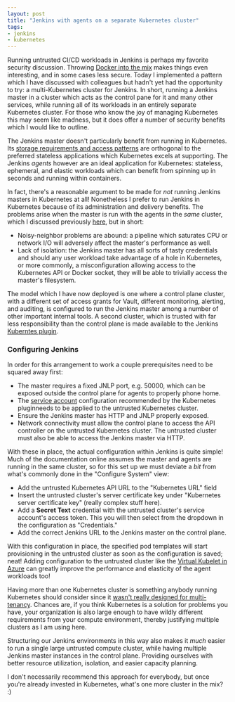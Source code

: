 ```yaml
---
layout: post
title: "Jenkins with agents on a separate Kubernetes cluster"
tags:
- jenkins
- kubernetes
---
```


Running untrusted CI/CD workloads in Jenkins is perhaps my favorite security
discussion. Throwing [Docker into the
mix](/2019/02/14/untrusted-docker-workloads.html) makes things even
interesting, and in some cases less secure. Today I implemented a pattern which
I have discussed with colleagues but hadn't yet had the opportunity to try: a
multi-Kubernetes cluster for Jenkins. In short, running a Jenkins master in a
cluster which acts as the control pane for it and many other services, while
running all of its workloads in an entirely separate Kubernetes cluster. For
those who know the joy of managing Kubernetes this may seem like madness, but
it does offer a number of security benefits which I would like to outline.


The Jenkins master doesn't particularly benefit from running in Kubernetes.
Its [storage requirements and access
patterns](/2017/12/01/aks-storage-research.html) are orthogonal to the
preferred stateless applications which Kubernetes excels at supporting. The
Jenkins _agents_ however are an ideal application for Kubernetes: stateless,
ephemeral, and elastic workloads which can benefit from spinning up in seconds
and running within containers.

In fact, there's a reasonable argument to be made for _not_ running Jenkins
masters in Kubernetes at all! Nonetheless I prefer to run Jenkins in Kubernetes
because of its administration and delivery benefits. The problems arise when
the master is run with the agents in the _same_ cluster, which I discussed
previously [here](/2019/02/14/untrusted-docker-workloads.html), but in short:

* Noisy-neighbor problems are abound: a pipeline which saturates CPU or network
  I/O will adversely affect the master's performance as well.
* Lack of isolation: the Jenkins master has all sorts of tasty credentials and
  should any user workload take advantage of a hole in Kubernetes, or more
  commonly, a misconfiguration allowing access to the Kubernetes API or Docker
  socket, they will be able to trivially access the master's filesystem.

The model which I have now deployed is one where a control plane cluster, with
a different set of access grants for Vault, different monitoring, alerting, and
auditing, is configured to run the Jenkins master among a number of other
important internal tools. A second cluster, which is trusted with far less
responsibility than the control plane is made available to the Jenkins
[Kuberntes plugin](https://github.com/jenkinsci/kubernetes-plugin).


### Configuring Jenkins

In order for this arrangement to work a couple prerequisites need to be squared
away first:

* The master requires a fixed JNLP port, e.g. 50000, which can be exposed
  outside the control plane for agents to properly phone home.
* The [service account](https://github.com/jenkinsci/kubernetes-plugin/blob/master/src/main/kubernetes/service-account.yml)
  configuration recommended by the Kubernetes pluginneeds to be applied to the
  untrusted Kubernetes cluster.
* Ensure the Jenkins master has HTTP and JNLP properly exposed.
* Network connectivity must allow the control plane to access the API
  controller on the untrusted Kubernetes cluster. The untrusted cluster must
  also be able to access the Jenkins master via HTTP.

With these in place, the actual configuration within Jenkins is quite simple!
Much of the documentation online assumes the master and agents are running in
the same cluster, so for this set up we must deviate a _bit_ from what's
commonly done in the "Configure System" view:

* Add the untrusted Kubernetes API URL to the "Kubernetes URL" field
* Insert the untrusted cluster's server certificate key under "Kubernetes
  server certificate key" (really complex stuff here).
* Add a **Secret Text** credential with the untrusted cluster's service
  account's access token. This you will then select from the dropdown in the
  configuration as "Credentials."
* Add the correct Jenkins URL to the Jenkins master on the control plane.


With this configuration in place, the specified pod templates will start
provisioning in the untrusted cluster as soon as the configuration is saved;
neat! Adding configuration to the untrusted cluster like the [Virtual Kubelet in
Azure](https://docs.microsoft.com/en-us/azure/aks/virtual-kubelet) can greatly
improve the performance and elasticity of the agent workloads too!

Having more than one Kubernetes cluster is something anybody running Kubernetes
should consider since it [wasn't really designed for
multi-tenancy](https://blog.jessfraz.com/post/secret-design-docs-multi-tenant-orchestrator/).
Chances are, if you think Kubernetes is a solution for problems you have,
your organization is also large enough to have wildly different requirements
from your compute environment, thereby justifying multiple clusters as I am
using here.

Structuring our Jenkins environments in this way also makes it _much_ easier to
run a single large untrusted compute cluster, while having multiple Jenkins
master instances in the control plane. Providing ourselves with better resource
utilization, isolation, and easier capacity planning.

I don't necessarily recommend this approach for everybody, but once you're
already invested in Kubernetes, what's one more cluster in the mix? :)

